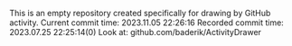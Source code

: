 This is an empty repository created specifically for drawing by GitHub activity.
Current commit time: 2023.11.05 22:26:16
Recorded commit time: 2023.07.25 22:25:14(0)
Look at: github.com/baderik/ActivityDrawer
